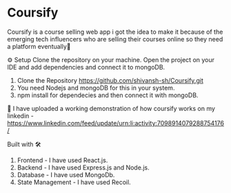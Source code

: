 # Coursify
Coursify is a course selling web app i got the idea to make it because of the emerging tech influencers who are selling their courses online so they need a platform eventually🚀

⚙ Setup
Clone the repository on your machine. Open the project on your IDE and add dependencies and connect it to mongoDB.
1. Clone the Repository https://github.com/shivansh-sh/Coursify.git
2. You need Nodejs and mongoDB for this in your system.
3. npm install for dependecies and then connect it with mongoDB.

🎥 I have uploaded a working demonstration of how coursify works on my linkedin - https://www.linkedin.com/feed/update/urn:li:activity:7098914079288754176/

Built with 🛠
1. Frontend - I have used React.js.
2. Backend - I have used Express.js and Node.js.
3. Database - I have used MongoDb.
4. State Management - I have used Recoil.
